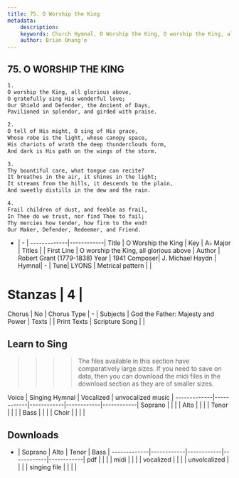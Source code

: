 ```yaml
---
title: 75. O Worship the King
metadata:
    description: 
    keywords: Church Hymnal, O Worship the King, O worship the King, all glorious above, 
    author: Brian Onang'o
---
```



## 75. O WORSHIP THE KING

```txt
1.
O worship the King, all glorious above,
O gratefully sing His wonderful love;
Our Shield and Defender, the Ancient of Days,
Pavilioned in splendor, and girded with praise.

2.
O tell of His might, O sing of His grace,
Whose robe is the light, whose canopy space,
His chariots of wrath the deep thunderclouds form,
And dark is His path on the wings of the storm.

3.
Thy bountiful care, what tongue can recite?
It breathes in the air, it shines in the light;
It streams from the hills, it descends to the plain,
And sweetly distills in the dew and the rain.

4.
Frail children of dust, and feeble as frail,
In Thee do we trust, nor find Thee to fail;
Thy mercies how tender, how firm to the end!
Our Maker, Defender, Redeemer, and Friend.

```

- |   -  |
-------------|------------|
Title | O Worship the King |
Key | A♭ Major |
Titles |  |
First Line | O worship the King, all glorious above |
Author | Robert Grant (1779-1838)
Year | 1941
Composer| J. Michael Haydn |
Hymnal|  - |
Tune| LYONS |
Metrical pattern | |
# Stanzas | 4 |
Chorus | No |
Chorus Type | - |
Subjects | God the Father: Majesty and Power |
Texts |  |
Print Texts | 
Scripture Song |  |
  
## Learn to Sing

>>>> The files available in this section have comparatively large sizes. If you need to save on data, then you can download the midi files in the download section as they are of smaller sizes.

Voice |  Singing Hymnal | Vocalized | unvocalized music |
-------------|------------|------------|------------|------------|
Soprano | | | |
Alto | | | |
Tenor | | | |
Bass | | | |
Choir | | | |

## Downloads

- |  Soprano | Alto | Tenor | Bass |
-------------|------------|------------|------------|------------|
pdf | | | |
midi | | | |
vocalized | | | |
unvolcalized | | | |
singing file | | | |
  